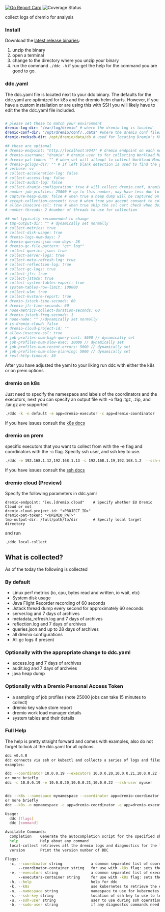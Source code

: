 [![Go Report Card](https://goreportcard.com/badge/github.com/dremio/dremio-diagnostic-collector)](https://goreportcard.com/report/github.com/dremio/dremio-diagnostic-collector)
![Coverage Status](https://img.shields.io/badge/Code%20Coverage-47%25-orange)

collect logs of dremio for analysis


### Install

Download the [latest release binaries](https://github.com/dremio/dremio-diagnostic-collector/releases/latest):

1. unzip the binary
2. open a terminal
3. change to the directory where you unzip your binary
4. run the command `./ddc -h` if you get the help for the command you are good to go.


### ddc.yaml

The ddc.yaml file is located next to your ddc binary. The defaults for the ddc.yaml are optimized for k8s and the dremio helm charts. However, if you have a custom installation or are using this with SSH you will likely have to edit the the ddc.yaml file included. 

```yaml

# please set these to match your environment
dremio-log-dir: "/var/log/dremio" # where the dremio log is located
dremio-conf-dir: "/opt/dremio/conf/..data" #where the dremio conf files are located
dremio-rocksdb-dir: /opt/dremio/data/db # used for locating Dremio's KV Metastore

## these are optional
# dremio-endpoint: "http://localhost:9047" # dremio endpoint on each node to use for collecting Workload Manager, KV Report and Job Profiles
# dremio-username: "dremio" # dremio user to for collecting Workload Manager, KV Report and Job Profiles 
# dremio-pat-token: "" # when set will attempt to collect Workload Manager, KV report and Job Profiles. Dremio PATs can be enabled by the support key auth.personal-access-tokens.enabled
# dremio-gclogs-dir: "" # if left blank detection is used to find the gc log dir
# verbose: vv
# collect-acceleration-log: false
# collect-access-log: false
# collect-audit-log: false
# collect-dremio-configuration: true # will collect dremio.conf, dremio-env, logback.xml and logback-access.xml
# number-job-profiles: 25000 # up to this number, may have less due to duplicates NOTE: need to have the dremio-pat-token set to work
# capture-heap-dump: false # when true a heap dump will be captured on each node that the collector is run against
# accept-collection-consent: true # when true you accept consent to collect data on each node, if false collection will fail
# allow-insecure-ssl: true # when true skip the ssl cert check when doing API calls
# number-threads: 2 #number of threads to use for collection

## not typically recommended to change
# tmp-output-dir: "" # dynamically set normally
# collect-metrics: true
# collect-disk-usage: true
# dremio-logs-num-days: 7
# dremio-queries-json-num-days: 28
# dremio-gc-file-pattern: "gc*.log*"
# collect-queries-json: true
# collect-server-logs: true
# collect-meta-refresh-log: true
# collect-reflection-log: true
# collect-gc-logs: true
# collect-jfr: true
# collect-jstack: true
# collect-system-tables-export: true
# system-tables-row-limit: 100000
# collect-wlm: true
# collect-kvstore-report: true
# dremio-jstack-time-seconds: 60
# dremio-jfr-time-seconds: 60
# node-metrics-collect-duration-seconds: 60
# dremio-jstack-freq-seconds: 1
# node-name: "" //dynamically set normally
# is-dremio-cloud: false
# dremio-cloud-project-id: ""
# allow-insecure-ssl: true
# job-profiles-num-high-query-cost: 5000 // dynamically set
# job-profiles-num-slow-exec: 10000 // dynamically set
# job-profiles-num-recent-errors: 5000 // dynamically set
# job-profiles-num-slow-planning: 5000 // dynamically set
# rest-http-timeout: 30
```
After you have adjusted the yaml to your liking run ddc with either the k8s or on prem options

### dremio on k8s

Just need to specify the namespace and labels of the coordinators and the executors, next you can specify an output file with -o flag
.tgz, .zip, and .tar.gz are supported

```sh
./ddc -k -n default -e app=dremio-executor -c app=dremio-coordinator
```

If you have issues consult the [k8s docs](docs/k8s.md)

### dremio on prem

specific executors that you want to collect from with the -e flag and coordinators with the -c flag. Specify ssh user, and ssh key to use.

```sh
./ddc -e 192.168.1.12,192.168.1.13 -c 192.168.1.19,192.168.1.2  --ssh-user ubuntu --ssh-key ~/.ssh/id_rsa 
```

If you have issues consult the [ssh docs](docs/ssh.md)

### dremio cloud (Preview)
Specify the following parameters in ddc.yaml
```is-dremio-cloud: true
dremio-endpoint: "[eu.]dremio.cloud"    # Specify whether EU Dremio Cloud or not
dremio-cloud-project-id: "<PROJECT_ID>"
dremio-pat-token: "<DREMIO_PAT>"
tmp-output-dir: /full/path/to/dir       # Specify local target directory
```
and run
```sh
./ddc local-collect
```

## What is collected?

As of the today the following is collected

### By default

* Linux perf metrics (io, cpu, bytes read and written, io wait, etc)
* System disk usage
* Java Flight Recorder recording of 60 seconds
* Jstack thread dump every second for approximately 60 seconds
* server.log and 7 days of archives
* metadata_refresh.log and 7 days of archives
* reflection.log and 7 days of archives
* queries.json and up to 28 days of archives 
* all dremio configurations
* All gc logs if present

### Optionally with the appropriate change to ddc.yaml

* access.log and 7 days of archives
* audit.log and 7 days of archvies
* java heap dump

### Optionally with a Dremio Personal Access Token

* a sampling of job profiles (note 25000 jobs can take 15 minutes to collect)
* dremio key value store report
* dremio work load manager details
* system tables and their details


### Full Help

The help is pretty straight forward and comes with examples, also do not forget to look at the ddc.yaml for all options.

```sh
ddc v0.4.0
ddc connects via ssh or kubectl and collects a series of logs and files for dremio, then puts those collected files in an archive
examples:

ddc --coordinator 10.0.0.19 --executors 10.0.0.20,10.0.0.21,10.0.0.22 --ssh-user myuser
or more briefly
ddc -c 10.0.0.19 -e 10.0.0.20,10.0.0.21,10.0.0.22 --ssh-user myuser


ddc --k8s --namespace mynamespace --coordinator app=dremio-coordinator --executors app=dremio-executor 
or more briefly
ddc --k8s -n mynamespace -c app=dremio-coordinator -e app=dremio-executor 

Usage:
  ddc [flags]
  ddc [command]

Available Commands:
  completion    Generate the autocompletion script for the specified shell
  help          Help about any command
  local-collect retrieves all the dremio logs and diagnostics for the local node and saves the results in a compatible format for Dremio support.
  version       Print the version number of DDC

Flags:
  -c, --coordinator string             a common separated list of coordinators to connect to for collection. With ssh set a list of ip addresses separated by commas. In K8s use a label that matches to the pod(s).
      --coordinator-container string   for use with -k8s flag: sets the container name to use to retrieve logs in the coordinators (default "dremio-master-coordinator")
  -e, --executors string               a common separated list of executors to connect for collection.  With ssh set a list of ip addresses separated by commas. In K8s use a label that matches to the pod(s).
      --executors-container string     for use with -k8s flag: sets the container name to use to retrieve logs in the executors (default "dremio-executor")
  -h, --help                           help for ddc
  -k, --k8s                            use kubernetes to retrieve the diagnostics instead of ssh, instead of hosts pass in labels to the --coordinator and --executors flags
  -n, --namespace string               namespace to use for kubernetes pods (default "default")
  -s, --ssh-key string                 location of ssh key to use to login
  -u, --ssh-user string                user to use during ssh operations to login
  -b, --sudo-user string               if any diagnostcs commands need a sudo user (i.e. for jcmd)
```



